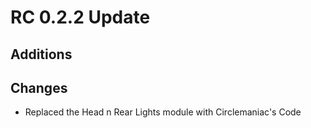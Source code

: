 # RC 0.2.2 Update

## Additions

## Changes
* Replaced the Head n Rear Lights module with Circlemaniac's Code